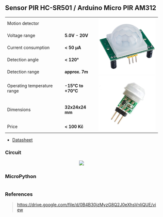 ## Sensor PIR HC-SR501 / Arduino Micro PIR AM312

<table border="0" width="100%"><tr><td colspan=2 width="60%">Motion detector</td>
<td rowspan=8 width="40%" align="right"><img src="../../.img/hcsr501.jpg" width="200px" /><img src="../../.img/am312.jpg" width="200px" /></td></tr>
<tr><td>Voltage range</td><td><b>5.0V - 20V</b></td></tr>
<tr><td>Current consumption</td><td><b>< 50 &microA</b></td></tr>
<tr><td>Detection angle</td><td><b>< 120°</b></td></tr>
<tr><td>Detection range</td><td><b>approx. 7m</b></td></tr>
<tr><td>Operating temperature range</td><td><b>-15°C to +70°C</b></td></tr>
<tr><td>Dimensions</td><td><b>32x24x24 mm</b></td></tr>
<tr><td>Price</td><td><b>< 100 Kč</b></td></tr></table>

* [Datasheet](./datasheet.pdf)

### Circuit
<p align="center"><img src="../../.img/hcsr501_circuit_bb.png" width="45%" /></p>

### MicroPython

```python

```

### References
> https://drive.google.com/file/d/0B4B30jzMyzG8Q2J0eXhsVnliQUE/view